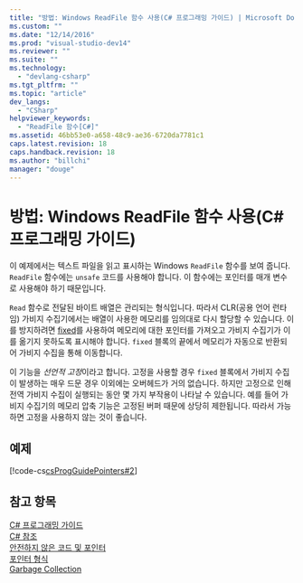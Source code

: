 ```yaml
---
title: "방법: Windows ReadFile 함수 사용(C# 프로그래밍 가이드) | Microsoft Docs"
ms.custom: ""
ms.date: "12/14/2016"
ms.prod: "visual-studio-dev14"
ms.reviewer: ""
ms.suite: ""
ms.technology: 
  - "devlang-csharp"
ms.tgt_pltfrm: ""
ms.topic: "article"
dev_langs: 
  - "CSharp"
helpviewer_keywords: 
  - "ReadFile 함수[C#]"
ms.assetid: 46bb53e0-a658-48c9-ae36-6720da7781c1
caps.latest.revision: 18
caps.handback.revision: 18
ms.author: "billchi"
manager: "douge"
---
```

# 방법: Windows ReadFile 함수 사용(C# 프로그래밍 가이드)
이 예제에서는 텍스트 파일을 읽고 표시하는 Windows `ReadFile` 함수를 보여 줍니다.  `ReadFile` 함수에는 `unsafe` 코드를 사용해야 합니다. 이 함수에는 포인터를 매개 변수로 사용해야 하기 때문입니다.  
  
 `Read` 함수로 전달된 바이트 배열은 관리되는 형식입니다.  따라서 CLR\(공용 언어 런타임\) 가비지 수집기에서는 배열이 사용한 메모리를 임의대로 다시 할당할 수 있습니다.  이를 방지하려면 [fixed](../Topic/fixed%20Statement%20\(C%23%20Reference\).md)를 사용하여 메모리에 대한 포인터를 가져오고 가비지 수집기가 이를 옮기지 못하도록 표시해야 합니다.  `fixed` 블록의 끝에서 메모리가 자동으로 반환되어 가비지 수집을 통해 이동합니다.  
  
 이 기능을 *선언적 고정*이라고 합니다.  고정을 사용할 경우 `fixed` 블록에서 가비지 수집이 발생하는 매우 드문 경우 이외에는 오버헤드가 거의 없습니다.  하지만 고정으로 인해 전역 가비지 수집이 실행되는 동안 몇 가지 부작용이 나타날 수 있습니다.  예를 들어 가비지 수집기의 메모리 압축 기능은 고정된 버퍼 때문에 상당히 제한됩니다.  따라서 가능하면 고정을 사용하지 않는 것이 좋습니다.  
  
## 예제  
 [!code-cs[csProgGuidePointers#2](../misc/codesnippet/CSharp/how-to-use-the-windows-readfile-function-csharp-programming-guide_1.cs)]  
  
## 참고 항목  
 [C\# 프로그래밍 가이드](../Topic/C%23%20Programming%20Guide.md)   
 [C\# 참조](../Topic/C%23%20Reference.md)   
 [안전하지 않은 코드 및 포인터](../Topic/Unsafe%20Code%20and%20Pointers%20\(C%23%20Programming%20Guide\).md)   
 [포인터 형식](../Topic/Pointer%20types%20\(C%23%20Programming%20Guide\).md)   
 [Garbage Collection](../Topic/Garbage%20Collection.md)